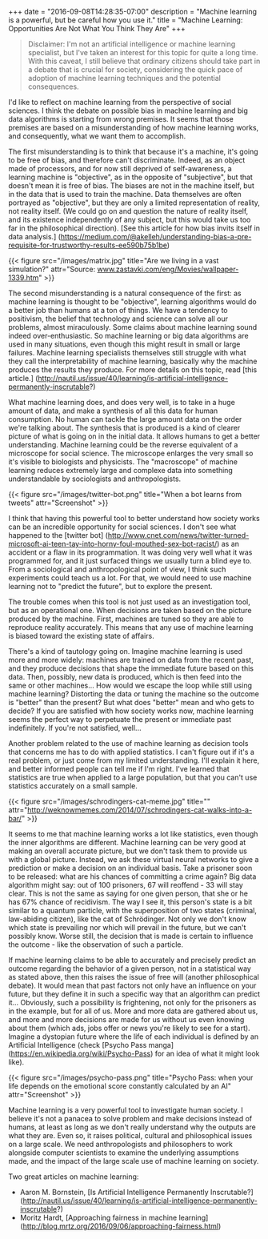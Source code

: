 +++
date = "2016-09-08T14:28:35-07:00"
description = "Machine learning is a powerful, but be careful how you use it."
title = "Machine Learning: Opportunities Are Not What You Think They Are"
+++


> Disclaimer:
> I'm not an artificial intelligence or machine learning specialist, but I've taken an interest for this topic for quite a long time. With this caveat, I still believe that ordinary citizens should take part in a debate that is crucial for society, considering the quick pace of adoption of machine learning techniques and the potential consequences.



I'd like to reflect on machine learning from the perspective of social sciences. I think the debate on possible bias in machine learning and big data algorithms is starting from wrong premises. It seems that those premises are based on a misunderstanding of how machine learning works, and consequently, what we want them to accomplish. 

The first misunderstanding is to think that because it's a machine, it's going to be free of bias, and therefore can't discriminate. Indeed, as an object made of processors, and for now still deprived of self-awareness, a learning machine is "objective", as in the opposite of "subjective", but that doesn't mean it is free of bias. The biases are not in the machine itself, but in the data that is used to train the machine. Data themselves are often portrayed as "objective", but they are only a limited representation of reality, not reality itself. (We could go on and question the nature of reality itself, and its existence independently of any subject, but this would take us too far in the philosophical direction). [See this article for how bias invits itself in data analysis.] (https://medium.com/@akelleh/understanding-bias-a-pre-requisite-for-trustworthy-results-ee590b75b1be)

{{< figure src="/images/matrix.jpg" title="Are we living in a vast simulation?" attr="Source: www.zastavki.com/eng/Movies/wallpaper-1339.htm" >}}

The second misunderstanding is a natural consequence of the first: as machine learning is thought to be "objective", learning algorithms would do a better job than humans at a ton of things. We have a tendency to positivism, the belief that technology and science can solve all our problems, almost miraculously. Some claims about machine learning sound indeed over-enthusiastic. So machine learning or big data algorithms are used in many situations, even though this might result in small or large failures. Machine learning specialists themselves still struggle with what they call the interpretability of machine learning, basically why the machine produces the results they produce. For more details on this topic, read [this article.] (http://nautil.us/issue/40/learning/is-artificial-intelligence-permanently-inscrutable?)

What machine learning does, and does very well, is to take in a huge amount of data, and make a synthesis of all this data for human consumption. No human can tackle the large amount data on the order we're talking about. The synthesis that is produced is a kind of clearer picture of what is going on in the initial data. It allows humans to get a better understanding. Machine learning could be the reverse equivalent of a microscope for social science. The microscope enlarges the very small so it's visible to biologists and physicists. The "macroscope" of machine learning reduces extremely large and complexe data into something understandable by sociologists and anthropologists. 

{{< figure src="/images/twitter-bot.png" title="When a bot learns from tweets" attr="Screenshot" >}}

I think that having this powerful tool to better understand how society works can be an incredible opportunity for social sciences. I don't see what happened to the [twitter bot] (http://www.cnet.com/news/twitter-turned-microsoft-ai-teen-tay-into-horny-foul-mouthed-sex-bot-racist/) as an accident or a flaw in its programmation. It was doing very well what it was programmed for, and it just surfaced things we usually turn a blind eye to. From a sociological and anthropological point of view, I think such experiments could teach us a lot. For that, we would need to use machine learning not to "predict the future", but to explore the present.

The trouble comes when this tool is not just used as an investigation tool, but as an operational one. When decisions are taken based on the picture produced by the machine. First, machines are tuned so they are able to reproduce reality accurately. This means that any use of machine learning is biased toward the existing state of affairs. 

There's a kind of tautology going on. Imagine machine learning is used more and more widely: machines are trained on data from the recent past, and they produce decisions that shape the immediate future based on this data. Then, possibly, new data is produced, which is then feed into the same or other machines... How would we escape the loop while still using machine learning? Distorting the data or tuning the machine so the outcome is "better" than the present? But what does "better" mean and who gets to decide? If you are satisfied with how society works now, machine learning seems the perfect way to perpetuate the present or immediate past indefinitely. If you're not satisfied, well...

Another problem related to the use of machine learning as decision tools that concerns me has to do with applied statistics. I can't figure out if it's a real problem, or just come from my limited understanding. I'll explain it here, and better informed people can tell me if I'm right. I've learned that statistics are true when applied to a large population, but that you can't use statistics accurately on a small sample. 

{{< figure src="/images/schrodingers-cat-meme.jpg" title="" attr="http://weknowmemes.com/2014/07/schrodingers-cat-walks-into-a-bar/" >}}

It seems to me that machine learning works a lot like statistics, even though the inner algorithms are different. Machine learning can be very good at making an overall accurate picture, but we don't task them to provide us with a global picture. Instead, we ask these virtual neural networks to give a prediction or make a decision on an individual basis. Take a prisoner soon to be released: what are his chances of committing a crime again? Big data algorithm might say: out of 100 prisoners, 67 will reoffend - 33 will stay clear. This is not the same as saying for one given person, that she or he has 67% chance of recidivism. The way I see it, this person's state is a bit similar to a quantum particle, with the superposition of two states (criminal, law-abiding citizen), like the cat of Schrödinger. Not only we don't know which state is prevailing nor which will prevail in the future, but we can't possibly know. Worse still, the decision that is made is certain to influence the outcome - like the observation of such a particle. 

If machine learning claims to be able to accurately and precisely predict an outcome regarding the behavior of a given person, not in a statistical way as stated above, then this raises the issue of free will (another philosophical debate). It would mean that past factors not only have an influence on your future, but they define it in such a specific way that an algorithm can predict it... Obviously, such a possibility is frightening, not only for the prisoners as in the example, but for all of us. More and more data are gathered about us, and more and more decisions are made for us without us even knowing about them (which ads, jobs offer or news you're likely to see for a start). Imagine a dystopian future where the life of each individual is defined by an Artificial Intelligence (check [Psycho Pass manga] (https://en.wikipedia.org/wiki/Psycho-Pass) for an idea of what it might look like).

{{< figure src="/images/psycho-pass.png" title="Psycho Pass: when your life depends on the emotional score constantly calculated by an AI" attr="Screenshot" >}}

Machine learning is a very powerful tool to investigate human society. I believe it's not a panacea to solve problem and make decisions instead of humans, at least as long as we don't really understand why the outputs are what they are. Even so, it raises political, cultural and philosophical issues on a large scale. We need anthropologists and philosophers to work alongside computer scientists to examine the underlying assumptions made, and the impact of the large scale use of machine learning on society.


Two great articles on machine learning:

- Aaron M. Bornstein, [Is Artificial Intelligence Permanently Inscrutable?] (http://nautil.us/issue/40/learning/is-artificial-intelligence-permanently-inscrutable?)
- Moritz Hardt, [Approaching fairness in machine learning] (http://blog.mrtz.org/2016/09/06/approaching-fairness.html) 




